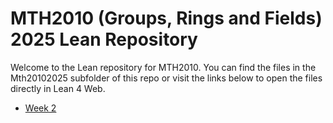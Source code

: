 # MTH2010 (Groups, Rings and Fields) 2025 Lean Repository

Welcome to the Lean repository for MTH2010. You can find the files in the Mth20102025 subfolder of this repo or visit
the links below to open the files directly in Lean 4 Web.

* [Week 2](https://live.lean-lang.org/#url=https%3A%2F%2Fraw.githubusercontent.com%2Fgihanmarasingha%2Fmth2010_2025%2Frefs%2Fheads%2Fmain%2FMth20102025%2FWeek02_01.lean)
